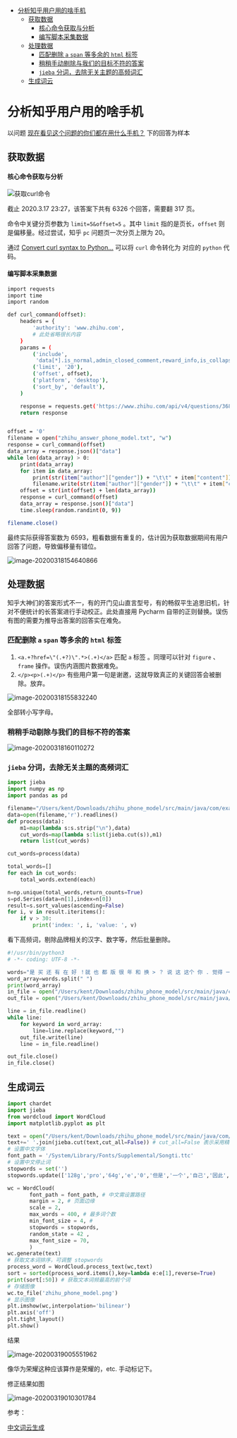 
- [分析知乎用户用的啥手机](#-----------)
  * [获取数据](#----)
      - [核心命令获取与分析](#---------)
      - [编写脚本采集数据](#--------)
  * [处理数据](#----)
    + [匹配删除 `a` `span` 等多余的 `html` 标签](#------a---span--------html----)
    + [稍稍手动剔除与我们的目标不符的答案](#-----------------)
    + [`jieba` 分词，去除无关主题的高频词汇](#-jieba----------------)
  * [生成词云](#----)





# 分析知乎用户用的啥手机

以问题 [现在看见这个问题的你们都在用什么手机？](https://www.zhihu.com/question/368320511) 下的回答为样本

## 获取数据

#### 核心命令获取与分析

![获取curl命令](/img/image-20200317232408743.png)

截止 2020.3.17 23:27，该答案下共有 6326 个回答，需要翻 317 页。

命令中关键分页参数为 `limit=5&offset=5` 。其中 `limit` 指的是页长，`offset` 则是偏移量。经过尝试，知乎 `pc` 问题页一次分页上限为 20。

通过 [Convert curl syntax to Python...](https://curl.trillworks.com/#python) 可以将 `curl` 命令转化为 对应的 `python` 代码。

#### 编写脚本采集数据

```bash
import requests
import time
import random

def curl_command(offset):
    headers = {
        'authority': 'www.zhihu.com',
        # 此处省略很长内容
    }
    params = (
        ('include',
         'data[*].is_normal,admin_closed_comment,reward_info,is_collapsed,annotation_action,annotation_detail,collapse_reason,is_sticky,collapsed_by,suggest_edit,comment_count,can_comment,content,editable_content,voteup_count,reshipment_settings,comment_permission,created_time,updated_time,review_info,relevant_info,question,excerpt,relationship.is_authorized,is_author,voting,is_thanked,is_nothelp,is_labeled,is_recognized,paid_info,paid_info_content;data[*].mark_infos[*].url;data[*].author.follower_count,badge[*].topics'),
        ('limit', '20'),
        ('offset', offset),
        ('platform', 'desktop'),
        ('sort_by', 'default'),
    )

    response = requests.get('https://www.zhihu.com/api/v4/questions/368320511/answers', headers=headers, params=params)
    return response


offset = '0'
filename = open("zhihu_answer_phone_model.txt", "w")
response = curl_command(offset)
data_array = response.json()["data"]
while len(data_array) > 0:
    print(data_array)
    for item in data_array:
        print(str(item["author"]["gender"]) + "\t\t" + item["content"])
        filename.write(str(item["author"]["gender"]) + "\t\t" + item["content"] + "\n")
    offset = str(int(offset) + len(data_array))
    response = curl_command(offset)
    data_array = response.json()["data"]
    time.sleep(random.randint(0, 9))

filename.close()

```

最终实际获得答案数为 6593，粗看数据有重复的，估计因为获取数据期间有用户回答了问题，导致偏移量有错位。

![image-20200318154640866](/img/image-20200318154640866.png)

##  处理数据

知乎大神们的答案形式不一，有的开门见山直言型号，有的畅叙平生追思旧机，针对不便统计的长答案进行手动校正。此处直接用 Pycharm 自带的正则替换。误伤有图的需要为推导出答案的回答实在难免。

### 匹配删除 `a` `span` 等多余的 `html` 标签

1. `<a.+?href=\"(.+?)\".*>(.+)</a>` 匹配 `a` 标签 。同理可以针对  `figure` 、`frame` 操作。误伤内涵图片数据难免。
2.  `</p><p>(.+)</p>`  有些用户第一句是谢邀，这就导致真正的关键回答会被删除。放弃。

![image-20200318155832240](/img/image-20200318155832240.png)

全部转小写字母。

### 稍稍手动剔除与我们的目标不符的答案

![image-20200318160110272](/img/image-20200318160110272.png)

### `jieba` 分词，去除无关主题的高频词汇

```python
import jieba
import numpy as np
import pandas as pd

filename="/Users/kent/Downloads/zhihu_phone_model/src/main/java/com/example/zhihu_phone_model/zhihu_answer_phone_model_shorten.txt"
data=open(filename,'r').readlines()
def process(data):
    m1=map(lambda s:s.strip("\n"),data)
    cut_words=map(lambda s:list(jieba.cut(s)),m1)
    return list(cut_words)

cut_words=process(data)

total_words=[]
for each in cut_words:
    total_words.extend(each)

n=np.unique(total_words,return_counts=True)
s=pd.Series(data=n[1],index=n[0])
result=s.sort_values(ascending=False)
for i, v in result.iteritems():
    if v > 30:
        print('index: ', i, 'value: ', v)

```

看下高频词，剔除品牌相关的汉字、数字等，然后批量删除。

```python
#!/usr/bin/python3
# -*- coding: UTF-8 -*-

words="是 买 还 有 在 好 ！就 也 都 版 很 年 和 换 > ？ 说 这 这个 你 . 觉得 一直 挺 自己 什么 但是 过 多 吧 月 一年 错 快 有点 使 卡 三年 它 已经 吗 < 性价比 因为 要 刚 系列 啊 入手 ) 比较 被 再 再战 上 机 拍照 看 人 流畅 够 又 屏 还有 但 知道 学生 最 准备 回答 个人 开始 太 得 指纹 = ; 打算 个 等 哈哈哈 后 当时 一部 国产 ‍ 话 真香 打游戏 后悔 出 然后 去 性能 可能 体验 高 所以 游戏 想换 黑色 其 让 党 好看 支持 主要 比 王者 打 钱 摔 中 一样 非常 虽然 高考 满 还行 出来 哈哈 依然 ： 白色 看到 便宜 香 老 下 应该 推荐 而且 二手 之后 平板 ～ 版本 旗舰 差 工作 美版 暑假 本人 坏 做 呢 主力 一次lus 手持 方便 还错 换个 们 穷 如果 玩 习惯 其实 以前 型号 毕竟 四年 电量 玩游戏 户 坚持 那 品牌 正在 起来 确实 掉 智能 九 哦 几年 为什么 备机 机子 像素 左右 只有 配置 发热 送 本来 吃 最近 最后 更新 运行 一台 超级 : 拥有 路过 行 依 花 刚刚 完全 质量 需求 刚出 刚买 算 一定 方面 发布 真 鸡 或者 买个 半 表示 那个 后来 今年 全面 来说 适合 原因 以后 结果 作为 当年 谁 那种 贼 充 狗头 重要 ️颜值 为啥 当初 只能 米粉 有时候 淘宝 各种 月份 那么 至今 加 这部 偶尔 里 只 前买 曲面 无 毛病 无聊 购买 一天 还好 无线 这想 手里 差多 换机 基本 好像 好几年 有些 要求 两个 最好 一般 红色 家里 一批 骁龙 是 买 还 有 在 好 ！就 也 都 版 很 年 和 换 到 能 说 这 个 你 觉得 一直 挺 自己 什么 但是 过 多 时候 想 喜欢 月 一年 快 有点 已经 吗 他 它 性价比 系列 啊 入手 目前 手持 跟 一次 呢 本人 暑假 差 工作 版本 ～ 二手 平板 之后 而且 爱 推荐 摄像头 日常 功能 怎么 把 应该 老 下"
word_array=words.split(" ")
print(word_array)
in_file = open("/Users/kent/Downloads/zhihu_phone_model/src/main/java/com/example/zhihu_phone_model/zhihu_answer_phone_model_shorten.txt", "r")
out_file = open("/Users/kent/Downloads/zhihu_phone_model/src/main/java/com/example/zhihu_phone_model/zhihu_aswer_purified.txt",'w')

line = in_file.readline()
while line:
    for keyword in word_array:
        line=line.replace(keyword,"")
    out_file.write(line)
    line = in_file.readline()

out_file.close()
in_file.close()
```

## 生成词云

```python
import chardet
import jieba
from wordcloud import WordCloud
import matplotlib.pyplot as plt

text = open("/Users/kent/Downloads/zhihu_phone_model/src/main/java/com/example/zhihu_phone_model/zhihu_aswer_purified.txt").read()
text+=' '.join(jieba.cut(text,cut_all=False)) # cut_all=False 表示采用精确模式
# 设置中文字体
font_path = '/System/Library/Fonts/Supplemental/Songti.ttc'
# 设置中文停止词
stopwords = set('')
stopwords.update(['128g','pro','64g','e','0','但是','一个','自己','因此','没有','很多','可以','这个','虽然','因为','这样','已经','现在','一些','比如','不是','当然','可能','如果','就是','同时','比如','这些','必须','由于','而且','并且','他们'])

wc = WordCloud(
       font_path = font_path, # 中文需设置路径
       margin = 2, # 页面边缘
       scale = 2,
       max_words = 400, # 最多词个数
       min_font_size = 4, #
       stopwords = stopwords,
       random_state = 42 ,
       max_font_size = 70,
       )
wc.generate(text)
# 获取文本词排序，可调整 stopwords
process_word = WordCloud.process_text(wc,text)
sort = sorted(process_word.items(),key=lambda e:e[1],reverse=True)
print(sort[:50]) # 获取文本词频最高的前个词
# 存储图像
wc.to_file('zhihu_phone_model.png')
# 显示图像
plt.imshow(wc,interpolation='bilinear')
plt.axis('off')
plt.tight_layout()
plt.show()
```

结果

![image-20200319005551962](/img/image-20200319005551962.png)

像华为荣耀这种应该算作是荣耀的，etc. 手动标记下。

修正结果如图

![image-20200319010301784](/img/image-20200319010301784.png)



参考：

[中文词云生成](https://cloud.tencent.com/developer/article/1373142)

